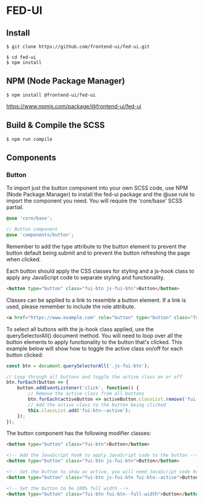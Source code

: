 # FED-UI

## Install

```
$ git clone https://github.com/frontend-ui/fed-ui.git

$ cd fed-ui
$ npm install
```

## NPM (Node Package Manager)

```
$ npm install @frontend-ui/fed-ui
```

https://www.npmjs.com/package/@frontend-ui/fed-ui

## Build & Compile the SCSS

```
$ npm run compile
```

## Components

### Button

To import just the button component into your own SCSS code, use NPM (Node Package Manager) to install the fed-ui package and the @use rule to import the component you need. You will require the 'core/base' SCSS partial.

```scss
@use 'core/base';

// Button component
@use 'components/button';
```

Remember to add the type attribute to the button element to prevent the button default being submit and to prevent the button refreshing the page when clicked.

Each button should apply the CSS classes for styling and a js-hook class to apply any JavaScript code to separate styling and functionality.

```html
<button type="button" class="fui-btn js-fui-btn">Button</button>
```

Classes can be applied to a link to resemble a button element. If a link is used, please remember to include the role attribute.

```html
<a href="https://www.example.com" role="button" type="button" class="fui-btn js-fui-btn">Button</a>
```

To select all buttons with the js-hook class applied, use the querySelectorAll() document method. You will need to loop over all the button elements to apply functionality to the button that's clicked. This example below will show how to toggle the active class on/off for each button clicked:

```javascript
const btn = document.querySelectorAll('.js-fui-btn');

// Loop through all buttons and toggle the active class on or off
btn.forEach(button => {
	button.addEventListener('click', function() {
		// Remove the active class from all buttons
		btn.forEach(activeButton => activeButton.classList.remove('fui-btn--active'));
		// Add the active class to the button being clicked
		this.classList.add('fui-btn--active');
	});
});
```

The button component has the following modifier classes:

```html
<button type="button" class="fui-btn">Button</button>

<!-- Add the JavaScript hook to apply JavaScript code to the button -->
<button type="button" class="fui-btn js-fui-btn">Button</button>

<!-- Set the button to show as active, you will need JavaScript code here -->
<button type="button" class="fui-btn js-fui-btn fui-btn--active">Button</button>

<!-- Set the button to be 100% full width -->
<button type="button" class="fui-btn fui-btn--full-width">Button</button>
```